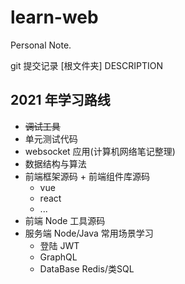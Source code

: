 # learn-web

Personal Note.

git 提交记录 [根文件夹] DESCRIPTION

## 2021 年学习路线

- ~~调试工具~~
- 单元测试代码
- websocket 应用(计算机网络笔记整理)
- 数据结构与算法
- 前端框架源码 + 前端组件库源码
  - vue
  - react
  - ...
- 前端 Node 工具源码
- 服务端 Node/Java 常用场景学习
  - 登陆 JWT
  - GraphQL
  - DataBase Redis/类SQL
